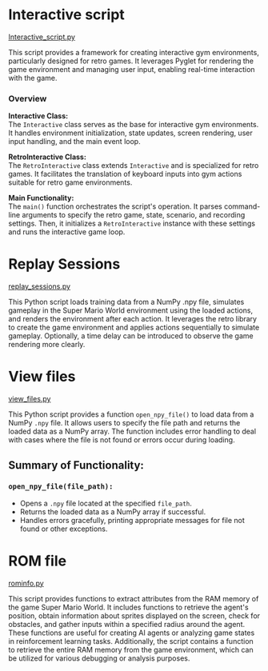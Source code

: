 # Interactive script

[Interactive_script.py](https://github.com/sankalp-s/MSC_Thesis/blob/main/Player_Inputs/Final/Interactive_script.py)

This script provides a framework for creating interactive gym environments, particularly designed for retro games. It leverages Pyglet for rendering the game environment and managing user input, enabling real-time interaction with the game.

### Overview

**Interactive Class:**  
The `Interactive` class serves as the base for interactive gym environments. It handles environment initialization, state updates, screen rendering, user input handling, and the main event loop.

**RetroInteractive Class:**  
The `RetroInteractive` class extends `Interactive` and is specialized for retro games. It facilitates the translation of keyboard inputs into gym actions suitable for retro game environments.

**Main Functionality:**  
The `main()` function orchestrates the script's operation. It parses command-line arguments to specify the retro game, state, scenario, and recording settings. Then, it initializes a `RetroInteractive` instance with these settings and runs the interactive game loop.

# Replay Sessions

[replay_sessions.py](https://github.com/sankalp-s/MSC_Thesis/blob/main/Player_Inputs/Final/replay_sessions.py)

This Python script loads training data from a NumPy .npy file, simulates gameplay in the Super Mario World environment using the loaded actions, and renders the environment after each action. It leverages the retro library to create the game environment and applies actions sequentially to simulate gameplay. Optionally, a time delay can be introduced to observe the game rendering more clearly.

# View files

[view_files.py](https://github.com/sankalp-s/MSC_Thesis/blob/main/Player_Inputs/Final/view_files.py)

This Python script provides a function `open_npy_file()` to load data from a NumPy `.npy` file. It allows users to specify the file path and returns the loaded data as a NumPy array. The function includes error handling to deal with cases where the file is not found or errors occur during loading.

## Summary of Functionality:

### `open_npy_file(file_path):`
- Opens a `.npy` file located at the specified `file_path`.
- Returns the loaded data as a NumPy array if successful.
- Handles errors gracefully, printing appropriate messages for file not found or other exceptions.



# ROM file

[rominfo.py](https://github.com/sankalp-s/MSC_Thesis/blob/main/Player_Inputs/Final/rominfo.py)

This script provides functions to extract attributes from the RAM memory of the game Super Mario World. It includes functions to retrieve the agent's position, obtain information about sprites displayed on the screen, check for obstacles, and gather inputs within a specified radius around the agent. These functions are useful for creating AI agents or analyzing game states in reinforcement learning tasks. Additionally, the script contains a function to retrieve the entire RAM memory from the game environment, which can be utilized for various debugging or analysis purposes.
